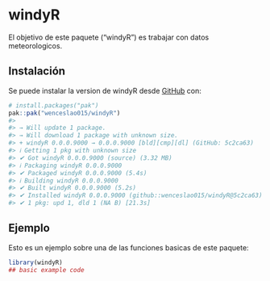 
<!-- README.md is generated from README.Rmd. Please edit that file -->

# windyR

<!-- badges: start -->
<!-- badges: end -->

El objetivo de este paquete (“windyR”) es trabajar con datos
meteorologicos.

## Instalación

Se puede instalar la version de windyR desde
[GitHub](https://github.com/) con:

``` r
# install.packages("pak")
pak::pak("wenceslao015/windyR")
#> 
#> → Will update 1 package.
#> → Will download 1 package with unknown size.
#> + windyR 0.0.0.9000 → 0.0.0.9000 [bld][cmp][dl] (GitHub: 5c2ca63)
#> ℹ Getting 1 pkg with unknown size
#> ✔ Got windyR 0.0.0.9000 (source) (3.32 MB)
#> ℹ Packaging windyR 0.0.0.9000
#> ✔ Packaged windyR 0.0.0.9000 (5.4s)
#> ℹ Building windyR 0.0.0.9000
#> ✔ Built windyR 0.0.0.9000 (5.2s)
#> ✔ Installed windyR 0.0.0.9000 (github::wenceslao015/windyR@5c2ca63) (106ms)
#> ✔ 1 pkg: upd 1, dld 1 (NA B) [21.3s]
```

## Ejemplo

Esto es un ejemplo sobre una de las funciones basicas de este paquete:

``` r
library(windyR)
## basic example code
```
